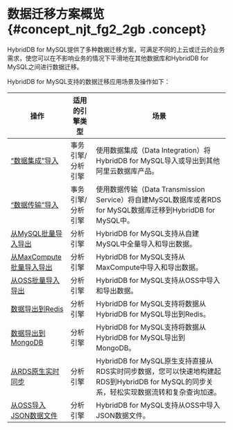 # 数据迁移方案概览 {#concept_njt_fg2_2gb .concept}

HybridDB for MySQL提供了多种数据迁移方案，可满足不同的上云或迁云的业务需求，使您可以在不影响业务的情况下平滑地在其他数据库和HybridDB for MySQL之间进行数据迁移。

HybridDB for MySQL支持的数据迁移应用场景及操作如下：

|操作|适用的引擎类型|场景|
|--|-------|--|
|[“数据集成”导入](cn.zh-CN/用户指南/数据迁移/“数据集成”导入.md#)|事务引擎/分析引擎|使用数据集成（Data Integration）将HybridDB for MySQL导入或导出到其他阿里云数据库产品。|
|[“数据传输”导入](cn.zh-CN/用户指南/数据迁移/“数据传输”导入.md#)|事务引擎/分析引擎|使用数据传输（Data Transmission Service）将自建MySQL数据库或者RDS for MySQL数据库迁移到HybridDB for MySQL中。|
|[从MySQL批量导入导出](../../../../../cn.zh-CN/分析引擎手册/数据导入导出/从MySQL批量导入导出.md#)|分析引擎|HybridDB for MySQL支持从自建MySQL中全量导入和导出数据。|
|[从MaxCompute批量导入导出](../../../../../cn.zh-CN/分析引擎手册/数据导入导出/从MaxCompute批量导入导出.md#)|分析引擎|HybridDB for MySQL支持从MaxCompute中导入和导出数据。|
|[从OSS批量导入导出](../../../../../cn.zh-CN/分析引擎手册/数据导入导出/从OSS批量导入导出.md#)|分析引擎|HybridDB for MySQL支持从OSS中导入和导出数据。|
|[数据导出到Redis](../../../../../cn.zh-CN/分析引擎手册/数据导入导出/数据导出到Redis.md#)|分析引擎|HybridDB for MySQL支持将数据从HybridDB for MySQL导出到Redis。|
|[数据导出到MongoDB](../../../../../cn.zh-CN/分析引擎手册/数据导入导出/数据导出到MongoDB.md#)|分析引擎|HybridDB for MySQL支持将数据从HybridDB for MySQL导出到MongoDB。|
|[从RDS原生实时同步](../../../../../cn.zh-CN/分析引擎手册/数据导入导出/从RDS原生实时同步.md#)|分析引擎|HybridDB for MySQL原生支持直接从RDS实时同步数据，您可以快速地构建起RDS到HybridDB for MySQL的同步关系，轻松实现数据流转和复杂查询加速。|
|[从OSS导入JSON数据文件](../../../../../cn.zh-CN/分析引擎手册/数据导入导出/从OSS导入JSON数据文件.md#)|分析引擎|HybridDB for MySQL支持从OSS中导入JSON数据文件。|


